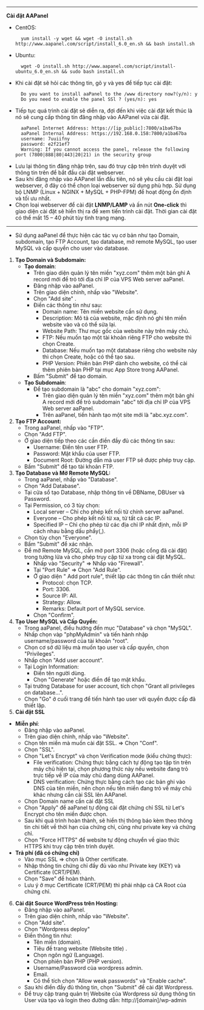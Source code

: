 ***
**Cài đặt AAPanel**
- CentOS:
  ~~~
    yum install -y wget && wget -O install.sh http://www.aapanel.com/script/install_6.0_en.sh && bash install.sh
  ~~~
- Ubuntu:
  ~~~
    wget -O install.sh http://www.aapanel.com/script/install-ubuntu_6.0_en.sh && sudo bash install.sh
  ~~~
- Khi cài đặt sẽ hỏi các thông tin, gõ y và yes để tiếp tục cài đặt:
  ~~~
    Do you want to install aaPanel to the /www directory now?(y/n): y
    Do you need to enable the panel SSl ? (yes/n): yes
  ~~~
- Tiếp tục quá trình cài đặt sẽ diễn ra, đợi đến khi việc cài đặt kết thúc là nó sẽ cung cấp thông tin đăng nhập vào AAPanel vừa cài đặt.
  ~~~
    aaPanel Internet Address: https://[ip_public]:7800/a1ba67ba
    aaPanel Internal Address: https://192.168.0.158:7800/a1ba67ba
    username: 7uuiifny
    password: e2f21ef7
    Warning: If you cannot access the panel, release the following port (7800|888|80|443|20|21) in the security group
  ~~~
- Lưu lại thông tin đăng nhập trên, sau đó truy cập trên trình duyệt với thông tin trên để bắt đầu cài đặt webserver.
- Sau khi đăng nhập vào AAPanel lần đầu tiên, nó sẽ yêu cầu cài đặt loại webserver, ở đây có thể chọn loại webserver sử dụng phù hợp. Sử dụng bộ LNMP (Linux + NGINX + MySQL + PHP-FPM) để hoạt động ổn định và tối ưu nhất.
- Chọn loại webserver để cài đặt **LNMP/LAMP** và ấn nút **One-click** thì giao diện cài đặt sẽ hiển thị ra để xem tiến trình cài đặt. Thời gian cài đặt có thể mất 15 – 40 phút tùy tình trạng mạng.
***
- Sử dụng aaPanel để thực hiện các tác vụ cơ bản như tạo Domain, subdomain, tạo FTP Account, tạo database, mở remote MySQL, tạo user MySQL và cấp quyền cho user vào database.
1. **Tạo Domain và Subdomain:**
   - **Tạo domain**:
     - Trên giao diện quản lý tên miền "xyz.com" thêm một bản ghi A record mới để  trỏ tới địa chỉ IP của VPS Web server aaPanel.
     - Đăng nhập vào aaPanel.
     - Trên giao diện chính, nhấp vào "Website".
     - Chọn "Add site" .
     - Điền các thông tin như sau:
       - Domain name: Tên miền website cần sử dụng.
       - Description: Mô tả của website, mặc định nó ghi tên miền website vào và có thể sửa lại.
       - Website Path: Thư mục gốc của website này trên máy chủ.
       - FTP: Nếu muốn tạo một tài khoản riêng FTP cho website thì chọn Create.
       - Database: Nếu muốn tạo một database riêng cho website này thì chọn Create, hoặc có thể tạo sau.
       - PHP Version: Phiên bản PHP dành cho website, có thể cài thêm phiên bản PHP tại mục App Store trong AAPanel.
     - Bấm "Submit" để tạo domain.
   - **Tạo Subdomain**: 
      - Để tạo subdomain là "abc" cho domain "xyz.com": 
        - Trên giao diện quản lý tên miền "xyz.com" thêm một bản ghi A record mới để  trỏ subdomain "abc" tới địa chỉ IP của VPS Web server aaPanel.
        - Trên aaPanel, tiến hành tạo một site mới là "abc.xyz.com". 
2. **Tạo FTP Account:**
   - Trong aaPanel, nhấp vào "FTP".
   - Chọn "Add FTP".
   - Ở giao diện tiếp theo các cần điền đầy đủ các thông tin sau:
      - Username: Điền tên user FTP.
      - Password: Mật khẩu của user FTP.
      - Document Root: Đường dẫn mà user FTP sẽ được phép truy cập.
   - Bấm "Submit" để tạo tài khoản FTP.
3. **Tạo Database và Mở Remote MySQL:**
   - Trong aaPanel, nhấp vào "Database".
   - Chọn "Add Database".
   - Tại cửa sổ tạo Database, nhập thông tin về DBName, DBUser và Password.
   - Tại Permission, có 3 tùy chọn:
      - Local server – Chỉ cho phép kết nối từ chính server aaPanel.
      - Everyone – Cho phép kết nối từ xa, từ tất cả các IP.
      - Specified IP – Chỉ cho phép từ các địa chỉ IP nhất định, mỗi IP cách nhau bằng dấu phẩy(,).
   - Chọn tùy chọn "Everyone".
   - Bấm "Submit" để xác nhận.
   - Để mở Remote MySQL, cần mở port 3306 (hoặc cổng đã cài đặt) trong tường lửa và cho phép truy cập từ xa trong cài đặt MySQL.
     - Nhấp vào "Security" => Nhấp vào "Firewall".
     - Tại "Port Rule" => Chọn "Add Rule".
     - Ở giao diện " Add port rule", thiết lập các thông tin cần thiết như:
       - Protocol: chọn TCP. 
       - Port: 3306.
       - Source IP: All.
       - Strategy: Allow.
       - Remarks: Default port of MySQL service.
     - Chọn "Confirm".
4. **Tạo User MySQL và Cấp Quyền:**
   - Trong aaPanel, điều hướng đến mục "Database" và chọn "MySQL".
   - Nhấp chọn vàp "phpMyAdmin" và tiến hành nhập username/password của tài khoản "root".
   - Chọn cơ sở dữ liệu mà muốn tạo user và cấp quyền, chọn "Privileges".
   - Nhấp chọn "Add user account".
   - Tại Login Information:
     - Điền tên người dùng. 
     - Chọn "Generate" hoặc điền để tạo mật khẩu. 
   - Tại trường Database for user account, tích chọn "Grant all privileges on database...".
   - Chọn "Go" ở cuối trang để tiến hành tạo user với quyền được cấp đã thiết lập.
5. **Cài đặt SSL**
 - **Miễn phí**: 
   - Đăng nhập vào aaPanel.
   - Trên giao diện chính, nhấp vào "Website".
   - Chọn tên miền mà muốn cài đặt SSL. => Chọn "Conf".
   - Chọn "SSL".
   - Chọn "Let's Encrypt" và chọn Verification mode (kiểu chứng thực):
     - File verification: Chứng thực bằng cách tự động tạo tập tin trên máy chủ hiện tại, chọn phương thức này nếu website đang trỏ trực tiếp về IP của máy chủ đang dùng AAPanel.
     - DNS verification: Chứng thực bằng cách tạo các bản ghi vào DNS của tên miền, nên chọn nếu tên miền đang trỏ về máy chủ khác nhưng cần cài SSL lên AAPanel.
   - Chọn Domain name cần cài đặt SSL 
   - Chọn "Apply" để aaPanel tự động cài đặt chứng chỉ SSL từ Let's Encrypt cho tên miền được chọn.
   - Sau khi quá trình hoàn thành, sẽ hiển thị thông báo kèm theo thông tin chi tiết về thời hạn của chứng chỉ, cũng như private key và chứng chỉ.
   - Chọn "Force HTTPS" để website tự động chuyển về giao thức HTTPS khi truy cập trên trình duyệt.
 - **Trả phí (đã có chứng chỉ)** 
   - Vào mục SSL => chọn là Other certificate. 
   - Nhập thông tin chứng chỉ đầy đủ vào như Private key (KEY) và Certificate (CRT/PEM). 
   - Chọn "Save" để hoàn thành.
   - Lưu ý ở mục Certificate (CRT/PEM) thì phải nhập cả CA Root của chứng chỉ.
6. **Cài đặt Source WordPress trên Hosting:**
   - Đăng nhập vào aaPanel.
   - Trên giao diện chính, nhấp vào "Website".
   - Chọn "Add site".
   - Chọn "Wordpress deploy"
   - Điền thông tin như:
     - Tên miền (domain). 
     - Tiêu đề trang website (Website title) .
     - Chọn ngôn ngữ (Language).
     - Chọn phiên bản PHP (PHP version).
     - Username/Password của wordpress admin.
     - Email.
     - Có thể tích chọn "Allow weak passwords" và "Enable cache".
   - Sau khi điền đầy đủ thông tin, chọn "Submit" để cài đặt Wordpress.
   - Để truy cập trang quản trị Website của Wordpress sử dụng thông tin User vừa tạo và login theo đường dẫn: http://[domain]/wp-admin
